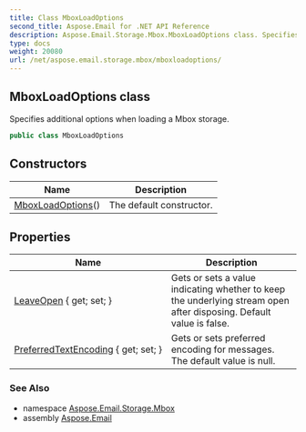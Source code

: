 ```yaml
---
title: Class MboxLoadOptions
second_title: Aspose.Email for .NET API Reference
description: Aspose.Email.Storage.Mbox.MboxLoadOptions class. Specifies additional options when loading a Mbox storage
type: docs
weight: 20080
url: /net/aspose.email.storage.mbox/mboxloadoptions/
---
```

## MboxLoadOptions class

Specifies additional options when loading a Mbox storage.

```csharp
public class MboxLoadOptions
```

## Constructors

| Name | Description |
| --- | --- |
| [MboxLoadOptions](mboxloadoptions/)() | The default constructor. |

## Properties

| Name | Description |
| --- | --- |
| [LeaveOpen](../../aspose.email.storage.mbox/mboxloadoptions/leaveopen/) { get; set; } | Gets or sets a value indicating whether to keep the underlying stream open after disposing. Default value is false. |
| [PreferredTextEncoding](../../aspose.email.storage.mbox/mboxloadoptions/preferredtextencoding/) { get; set; } | Gets or sets preferred encoding for messages. The default value is null. |

### See Also

* namespace [Aspose.Email.Storage.Mbox](../../aspose.email.storage.mbox/)
* assembly [Aspose.Email](../../)


